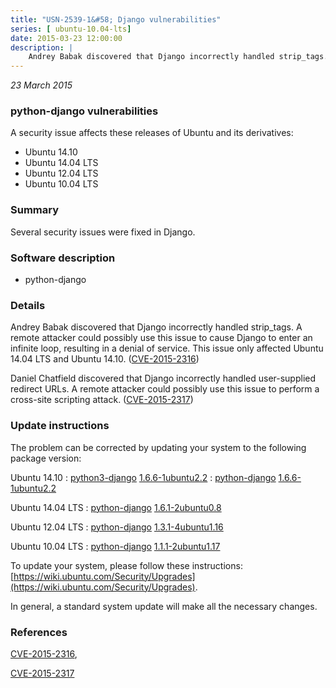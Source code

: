 ```yaml
---
title: "USN-2539-1&#58; Django vulnerabilities"
series: [ ubuntu-10.04-lts]
date: 2015-03-23 12:00:00
description: |
    Andrey Babak discovered that Django incorrectly handled strip_tags. A remote attacker could possibly use this issue to cause Django to enter an infinite loop, resulting in a denial of service. This issue only affected Ubuntu 14.04 LTS and Ubuntu 14.10. ([CVE-2015-2316](http://people.ubuntu.com/~ubuntu-security/cve/CVE-2015-2316))
--- 
```

 
 

*23 March 2015*

### python-django vulnerabilities

A security issue affects these releases of Ubuntu and its derivatives:

* Ubuntu 14.10
* Ubuntu 14.04 LTS
* Ubuntu 12.04 LTS
* Ubuntu 10.04 LTS

### Summary

Several security issues were fixed in Django. 

### Software description

* python-django 

### Details

Andrey Babak discovered that Django incorrectly handled strip_tags. A remote attacker could possibly use this issue to cause Django to enter an infinite loop, resulting in a denial of service. This issue only affected Ubuntu 14.04 LTS and Ubuntu 14.10. ([CVE-2015-2316](http://people.ubuntu.com/~ubuntu-security/cve/CVE-2015-2316))

Daniel Chatfield discovered that Django incorrectly handled user-supplied redirect URLs. A remote attacker could possibly use this issue to perform a cross-site scripting attack. ([CVE-2015-2317](http://people.ubuntu.com/~ubuntu-security/cve/CVE-2015-2317)) 

### Update instructions

The problem can be corrected by updating your system to the following package version:

Ubuntu 14.10
 : [python3-django](https://launchpad.net/ubuntu/+source/python-django) <span> [1.6.6-1ubuntu2.2](https://launchpad.net/ubuntu/+source/python-django/1.6.6-1ubuntu2.2) </span> 
 : [python-django](https://launchpad.net/ubuntu/+source/python-django) <span> [1.6.6-1ubuntu2.2](https://launchpad.net/ubuntu/+source/python-django/1.6.6-1ubuntu2.2) </span> 

Ubuntu 14.04 LTS
 : [python-django](https://launchpad.net/ubuntu/+source/python-django) <span> [1.6.1-2ubuntu0.8](https://launchpad.net/ubuntu/+source/python-django/1.6.1-2ubuntu0.8) </span> 

Ubuntu 12.04 LTS
 : [python-django](https://launchpad.net/ubuntu/+source/python-django) <span> [1.3.1-4ubuntu1.16](https://launchpad.net/ubuntu/+source/python-django/1.3.1-4ubuntu1.16) </span> 

Ubuntu 10.04 LTS
 : [python-django](https://launchpad.net/ubuntu/+source/python-django) <span> [1.1.1-2ubuntu1.17](https://launchpad.net/ubuntu/+source/python-django/1.1.1-2ubuntu1.17) </span> 

To update your system, please follow these instructions: [https://wiki.ubuntu.com/Security/Upgrades](https://wiki.ubuntu.com/Security/Upgrades).

In general, a standard system update will make all the necessary changes. 

### References

 
 [CVE-2015-2316](http://people.ubuntu.com/~ubuntu-security/cve/CVE-2015-2316), 

 [CVE-2015-2317](http://people.ubuntu.com/~ubuntu-security/cve/CVE-2015-2317)
 

